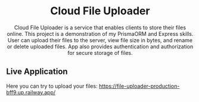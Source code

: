 <h1 align="center"> Cloud File Uploader </h1>

<p align="center">
  Cloud File Uploader is a service that enables clients to store their files online. This project is a demonstration of my PrismaORM and Express skills. User can upload their files to the server, view file size in bytes, and rename or delete uploaded files. App also provides authentication and authorization for secure storage of files.
</p>

## Live Application
Here you can try to upload your files: <a>https://file-uploader-production-bff9.up.railway.app/</a> 

